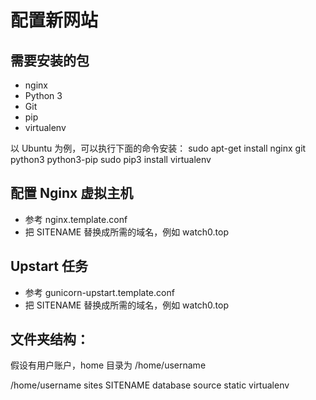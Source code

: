 配置新网站
=======

## 需要安装的包
* nginx
* Python 3
* Git
* pip
* virtualenv

以 Ubuntu 为例，可以执行下面的命令安装：
  sudo apt-get install nginx git python3 python3-pip
  sudo pip3 install virtualenv

## 配置 Nginx 虚拟主机
* 参考 nginx.template.conf
* 把 SITENAME 替换成所需的域名，例如 watch0.top

## Upstart 任务
* 参考 gunicorn-upstart.template.conf
* 把 SITENAME 替换成所需的域名，例如 watch0.top

## 文件夹结构：
假设有用户账户，home 目录为 /home/username

/home/username
	sites
		SITENAME
			database
			source
			static
			virtualenv